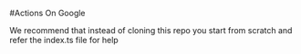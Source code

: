 #Actions On Google

We recommend that instead of cloning this repo you start from scratch and refer the index.ts file for help